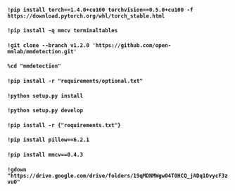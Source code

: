 #### ```!pip install torch==1.4.0+cu100 torchvision==0.5.0+cu100 -f https://download.pytorch.org/whl/torch_stable.html```
#### ```!pip install -q mmcv terminaltables```
#### ```!git clone --branch v1.2.0 'https://github.com/open-mmlab/mmdetection.git'```
#### ```%cd "mmdetection"```
#### ```!pip install -r "requirements/optional.txt"```
#### ```!python setup.py install```
#### ```!python setup.py develop```

#### ```!pip install -r {"requirements.txt"}```
#### ```!pip install pillow==6.2.1```
#### ```!pip install mmcv==0.4.3```
#### ```!gdown "https://drive.google.com/drive/folders/19qMDNMWgw04T0HCQ_jADq1OvycF3zvuO"```
